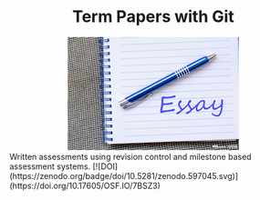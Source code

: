 <div align="center">
  <h1>Term Papers with Git</h1>
  <img src="media/311175695sm.jpeg">
</div>
Written assessments using revision control and milestone based assessment systems.
[![DOI](https://zenodo.org/badge/doi/10.5281/zenodo.597045.svg)](https://doi.org/10.17605/OSF.IO/7BSZ3)

